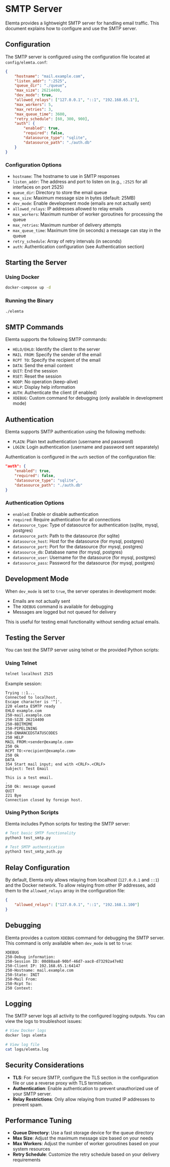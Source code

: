 # SMTP Server

Elemta provides a lightweight SMTP server for handling email traffic. This document explains how to configure and use the SMTP server.

## Configuration

The SMTP server is configured using the configuration file located at `config/elemta.conf`:

```json
{
    "hostname": "mail.example.com",
    "listen_addr": ":2525",
    "queue_dir": "./queue",
    "max_size": 26214400,
    "dev_mode": true,
    "allowed_relays": ["127.0.0.1", "::1", "192.168.65.1"],
    "max_workers": 5,
    "max_retries": 3,
    "max_queue_time": 3600,
    "retry_schedule": [60, 300, 900],
    "auth": {
        "enabled": true,
        "required": false,
        "datasource_type": "sqlite",
        "datasource_path": "./auth.db"
    }
}
```

### Configuration Options

- `hostname`: The hostname to use in SMTP responses
- `listen_addr`: The address and port to listen on (e.g., `:2525` for all interfaces on port 2525)
- `queue_dir`: Directory to store the email queue
- `max_size`: Maximum message size in bytes (default: 25MB)
- `dev_mode`: Enable development mode (emails are not actually sent)
- `allowed_relays`: IP addresses allowed to relay emails
- `max_workers`: Maximum number of worker goroutines for processing the queue
- `max_retries`: Maximum number of delivery attempts
- `max_queue_time`: Maximum time (in seconds) a message can stay in the queue
- `retry_schedule`: Array of retry intervals (in seconds)
- `auth`: Authentication configuration (see Authentication section)

## Starting the Server

### Using Docker

```bash
docker-compose up -d
```

### Running the Binary

```bash
./elemta
```

## SMTP Commands

Elemta supports the following SMTP commands:

- `HELO/EHLO`: Identify the client to the server
- `MAIL FROM`: Specify the sender of the email
- `RCPT TO`: Specify the recipient of the email
- `DATA`: Send the email content
- `QUIT`: End the session
- `RSET`: Reset the session
- `NOOP`: No operation (keep-alive)
- `HELP`: Display help information
- `AUTH`: Authenticate the client (if enabled)
- `XDEBUG`: Custom command for debugging (only available in development mode)

## Authentication

Elemta supports SMTP authentication using the following methods:

- `PLAIN`: Plain text authentication (username and password)
- `LOGIN`: Login authentication (username and password sent separately)

Authentication is configured in the `auth` section of the configuration file:

```json
"auth": {
    "enabled": true,
    "required": false,
    "datasource_type": "sqlite",
    "datasource_path": "./auth.db"
}
```

### Authentication Options

- `enabled`: Enable or disable authentication
- `required`: Require authentication for all connections
- `datasource_type`: Type of datasource for authentication (sqlite, mysql, postgres)
- `datasource_path`: Path to the datasource (for sqlite)
- `datasource_host`: Host for the datasource (for mysql, postgres)
- `datasource_port`: Port for the datasource (for mysql, postgres)
- `datasource_db`: Database name (for mysql, postgres)
- `datasource_user`: Username for the datasource (for mysql, postgres)
- `datasource_pass`: Password for the datasource (for mysql, postgres)

## Development Mode

When `dev_mode` is set to `true`, the server operates in development mode:

- Emails are not actually sent
- The `XDEBUG` command is available for debugging
- Messages are logged but not queued for delivery

This is useful for testing email functionality without sending actual emails.

## Testing the Server

You can test the SMTP server using telnet or the provided Python scripts:

### Using Telnet

```bash
telnet localhost 2525
```

Example session:

```
Trying ::1...
Connected to localhost.
Escape character is '^]'.
220 elemta ESMTP ready
EHLO example.com
250-mail.example.com
250-SIZE 26214400
250-8BITMIME
250-PIPELINING
250-ENHANCEDSTATUSCODES
250 HELP
MAIL FROM:<sender@example.com>
250 Ok
RCPT TO:<recipient@example.com>
250 Ok
DATA
354 Start mail input; end with <CRLF>.<CRLF>
Subject: Test Email

This is a test email.
.
250 Ok: message queued
QUIT
221 Bye
Connection closed by foreign host.
```

### Using Python Scripts

Elemta includes Python scripts for testing the SMTP server:

```bash
# Test basic SMTP functionality
python3 test_smtp.py

# Test SMTP authentication
python3 test_smtp_auth.py
```

## Relay Configuration

By default, Elemta only allows relaying from localhost (`127.0.0.1` and `::1`) and the Docker network. To allow relaying from other IP addresses, add them to the `allowed_relays` array in the configuration file:

```json
{
    "allowed_relays": ["127.0.0.1", "::1", "192.168.1.100"]
}
```

## Debugging

Elemta provides a custom `XDEBUG` command for debugging the SMTP server. This command is only available when `dev_mode` is set to `true`:

```
XDEBUG
250-Debug information:
250-Session ID: 00d88aa8-90bf-46d7-aac8-d73292a47e02
250-Client IP: 192.168.65.1:64147
250-Hostname: mail.example.com
250-State: INIT
250-Mail From:
250-Rcpt To:
250 Context:
```

## Logging

The SMTP server logs all activity to the configured logging outputs. You can view the logs to troubleshoot issues:

```bash
# View Docker logs
docker logs elemta

# View log file
cat logs/elemta.log
```

## Security Considerations

- **TLS**: For secure SMTP, configure the TLS section in the configuration file or use a reverse proxy with TLS termination.
- **Authentication**: Enable authentication to prevent unauthorized use of your SMTP server.
- **Relay Restrictions**: Only allow relaying from trusted IP addresses to prevent spam.

## Performance Tuning

- **Queue Directory**: Use a fast storage device for the queue directory
- **Max Size**: Adjust the maximum message size based on your needs
- **Max Workers**: Adjust the number of worker goroutines based on your system resources
- **Retry Schedule**: Customize the retry schedule based on your delivery requirements 